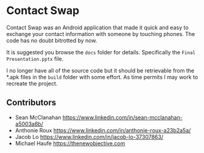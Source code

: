 # Contact Swap

Contact Swap was an Android application that made it quick and easy to exchange your contact information with someone by touching phones. The code has no doubt bitrotted by now.

It is suggested you browse the `docs` folder for details. Specifically the `Final Presentation.pptx` file.

I no longer have all of the source code but it should be retrievable from the *.apk files in the `build` folder with some effort. As time permits I may work to recreate the project.

## Contributors

* Sean McClanahan <https://www.linkedin.com/in/sean-mcclanahan-a5003a6b/>
* Anthonie Roux <https://www.linkedin.com/in/anthonie-roux-a23b2a5a/>
* Jacob Lo <https://www.linkedin.com/in/jacob-lo-37307863/>
* Michael Haufe  <https://thenewobjective.com>
